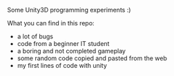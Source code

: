 Some Unity3D programming experiments :)

What you can find in this repo:
- a lot of bugs
- code from a beginner IT student
- a boring and not completed gameplay
- some random code copied and pasted from the web
- my first lines of code with unity
